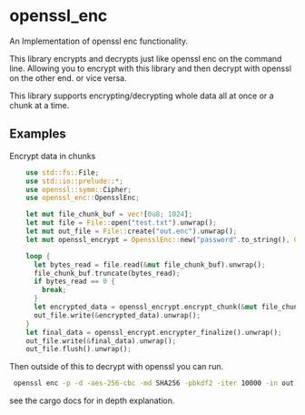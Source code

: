 # openssl_enc

An Implementation of openssl enc functionality.

This library encrypts and decrypts just like openssl enc on the command line.
Allowing you to encrypt with this library and then decrypt with openssl on the other end. or vice versa.

This library supports encrypting/decrypting whole data all at once or a chunk at a time. 

## Examples

Encrypt data in chunks

```rust
    use std::fs::File;
    use std::io::prelude::*;
    use openssl::symm::Cipher;
    use openssl_enc::OpensslEnc;

    let mut file_chunk_buf = vec![0u8; 1024];
    let mut file = File::open("test.txt").unwrap();
    let mut out_file = File::create("out.enc").unwrap();
    let mut openssl_encrypt = OpensslEnc::new("password".to_string(), Cipher::aes_256_cbc(), 10000).unwrap();

    loop {
      let bytes_read = file.read(&mut file_chunk_buf).unwrap();
      file_chunk_buf.truncate(bytes_read);
      if bytes_read == 0 {
        break;
      }
      let encrypted_data = openssl_encrypt.encrypt_chunk(&mut file_chunk_buf).unwrap();
      out_file.write(&encrypted_data).unwrap();
    }
    let final_data = openssl_encrypt.encrypter_finalize().unwrap();
    out_file.write(&final_data).unwrap();
    out_file.flush().unwrap();
```

 Then outside of this to decrypt with openssl you can run.
 ```bash
  openssl enc -p -d -aes-256-cbc -md SHA256 -pbkdf2 -iter 10000 -in out.enc -out out.txt
 ```

see the cargo docs for in depth explanation. 
